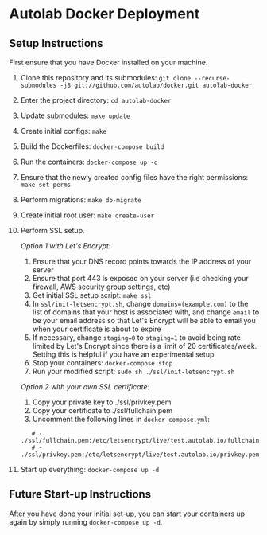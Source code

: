 # Autolab Docker Deployment

## Setup Instructions
First ensure that you have Docker installed on your machine.

1. Clone this repository and its submodules: `git clone --recurse-submodules -j8 git://github.com/autolab/docker.git autolab-docker`
2. Enter the project directory: `cd autolab-docker`
3. Update submodules: `make update`
4. Create initial configs: `make`
5. Build the Dockerfiles: `docker-compose build`
6. Run the containers: `docker-compose up -d`
7. Ensure that the newly created config files have the right permissions: `make set-perms`
8. Perform migrations: `make db-migrate`
9. Create initial root user: `make create-user`
10. Perform SSL setup. 
 
	*Option 1 with Let's Encrypt:*
 
    1. Ensure that your DNS record points towards the IP address of your server
    2. Ensure that port 443 is exposed on your server (i.e checking your firewall, AWS security group settings, etc)
    3.  Get initial SSL setup script: `make ssl`
    4. In `ssl/init-letsencrypt.sh`, change `domains=(example.com)` to the list of domains that your host is associated with, and change `email` to be your email address so that Let's Encrypt will be able to email you when your certificate is about to expire
    5. If necessary, change `staging=0` to `staging=1` to avoid being rate-limited by Let's Encrypt since there is a limit of 20 certificates/week. Setting this is helpful if you have an experimental setup.
    6. Stop your containers: `docker-compose stop`
    7. Run your modified script: `sudo sh ./ssl/init-letsencrypt.sh`
	     
	     
	*Option 2 with your own SSL certificate:*
 
    1. Copy your private key to ./ssl/privkey.pem
    2. Copy your certificate to ./ssl/fullchain.pem
    3. Uncomment the following lines in `docker-compose.yml`:
     
    ```
       # - ./ssl/fullchain.pem:/etc/letsencrypt/live/test.autolab.io/fullchain.pem;
       # - ./ssl/privkey.pem:/etc/letsencrypt/live/test.autolab.io/privkey.pem;
    ```
12. Start up everything: `docker-compose up -d`

## Future Start-up Instructions
After you have done your initial set-up, you can start your containers up again by simply running `docker-compose up -d`. 


